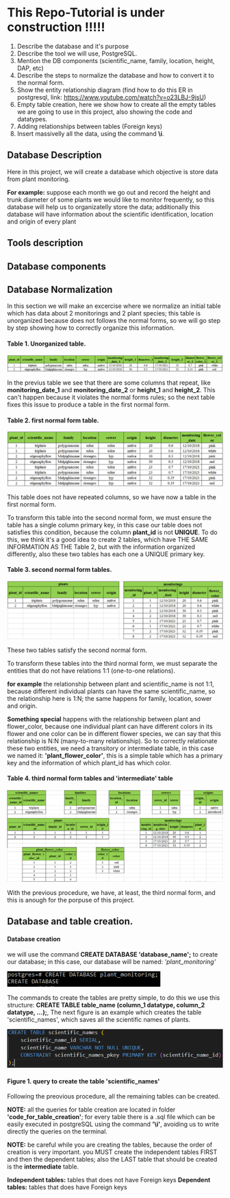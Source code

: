 # This Repo-Tutorial is under construction !!!!! 

1. Describe the database and it's purpose
2. Describe the tool we will use, PostgreSQL.
3. Mention the DB components (scientific_name, family, location, height, DAP, etc)
4. Describe the steps to normalize the database and how to convert it to the normal form. 
5. Show the entity relationship diagram (find how to do this ER in postgresql, link: https://www.youtube.com/watch?v=o23LBJ-9jsU)
6. Empty table creation, here we show how to create all the empty tables we are going to use in this project, also showing the code and datatypes.
7. Adding relationships between tables (Foreign keys)
8. Insert massivelly all the data, using the command **\i**. 

## Database Description 
Here in this project, we will create a database which objective is store data from plant monitoring. 

**For example:** suppose each month we go out and record the height and trunk diameter of some plants we would like to monitor frequently, so this database will help us to organizatelly store the data; additionally this database will have information about the scientific identification, location and origin of every plant

## Tools description

## Database components

## Database Normalization
In this section we will make an excercise where we normalize an initial table which has data about 2 monitorings and 2 plant species; this table is unorganized because does not follows the normal forms, so we will go step by step showing how to correctly organize this information. 

#### Table 1. Unorganized table.
![](images/Unorganized_table.PNG)

In the previus table we see that there are some columns that repeat, like **monitoring_date_1** and **monitoring_date_2** or **height_1** and **height_2**. This can't happen because it violates the normal forms rules; so the next table fixes this issue to produce a table in the first normal form. 

#### Table 2. first normal form table.
![](images/first_normal_form_table.PNG)

This table does not have repeated columns, so we have now a table in the first normal form.

To transform this table into the second normal form, we must ensure the table has a single column primary key, in this case our table does not satisfies this condition, because the column **plant_id** is not **UNIQUE**. To do this, we think it's a good idea to create 2 tables, which have THE SAME INFORMATION AS THE Table 2, but with the information organized differently, also these two tables has each one a UNIQUE primary key. 

#### Table 3. second normal form tables. 
![](images/second_normal_form_tables.PNG)

These two tables satisfy the second normal form.

To transform these tables into the third normal form, we must separate the entities that do not have relations 1:1 (one-to-one relations). 

**for example** the relationship between plant and scientific_name is not 1:1, because different individual plants can have the same scientific_name, so the relationship here is 1:N; the same happens for family, location, sower and origin. 

**Something special** happens with the relationship between plant and flower_color, because one individual plant can have different colors in its flower and one color can be in different flower species, we can say that this relationship is N:N (many-to-many relationship). So to correctly relationate these two entities, we need a transitory or intermediate table, in this case we named it: **'plant_flower_color'**, this is a simple table which has a primary key and the information of which plant_id has which color.  

#### Table 4. third normal form tables and 'intermediate' table
![](images/third_normal_form_tables.PNG)

With the previous procedure, we have, at least, the third normal form, and this is anough for the porpuse of this project. 

## Database and table creation. 

#### Database creation
we will use the command **CREATE DATABASE 'database_name';** to create our database; in this case, our database will be named: *'plant_monitoring'*

![](images/database_creation.PNG)

The commands to create the tables are pretty simple, to do this we use this structure: **CREATE TABLE table_name (column_1 datatype, column_2 datatype, ...);**, The next figure is an example which creates the table 'scientific_names', which saves all the scientific names of plants. 

![](images/query_to_create_scientific_names_table.PNG)
#### Figure 1. query to create the table 'scientific_names'

Following the preovious procedure, all the remaining tables can be created. 

**NOTE:** all the queries for table creation are located in folder **'code_for_table_creation'**; for every table there is a .sql file which can be easily executed in postgreSQL using the command **'\i'**, avoiding us to write directly the queries on the terminal.  

**NOTE:** be careful while you are creating the tables, because the order of creation is very important. you MUST create the independent tables FIRST and then the dependent tables; also the LAST table that should be created is the **intermediate** table.

**Independent tables:** tables that does not have Foreign keys
**Dependent tables:** tables that does have Foreign keys







